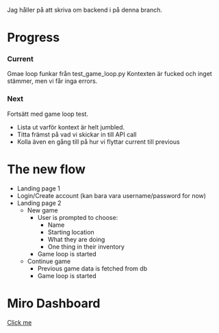 Jag håller på att skriva om backend i på denna branch.

# Progress
### Current
Gmae loop funkar från test_game_loop.py
Kontexten är fucked och inget stämmer, men vi får inga errors.


### Next
Fortsätt med game loop test.
- Lista ut varför kontext är helt jumbled.
- Titta främst på vad vi skickar in till API call
- Kolla även en gång till på hur vi flyttar current till previous


# The new flow
- Landing page 1
- Login/Create account (kan bara vara username/password for now)
- Landing page 2 
    - New game
        - User is prompted to choose:
            - Name
            - Starting location
            - What they are doing
            - One thing in their inventory
        - Game loop is started
    - Continue game
        - Previous game data is fetched from db
        - Game loop is started


# Miro Dashboard
[Click me](https://miro.com/welcomeonboard/ellHZVJQdGhmMGF4dE9TeStSRVdKemRTQ293Y1VRNmlPeWQzMkltQ3RLalovUlJwc0t6M1d2eEd1eGViOTJ4VExTenhNNW9KSFRtQ3M4T25oSS9Cc01nem12L210Z3VNTWV0Q2hMSjlFRlVuMVQwUTY5cE1MdnU0QzRnL2JvWEJ3VHhHVHd5UWtSM1BidUtUYmxycDRnPT0hdjE=?share_link_id=543009961199)